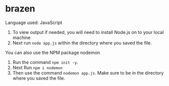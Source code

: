 # brazen

Language used: JavaScript

1. To view output if needed, you will need to install Node.js on to your local machine
2. Next run `node app.js` within the directory where you saved the file.


You can also use the NPM package nodemon
1. Run the command `npm init -y`.
2. Next Run `npm i nodemon`
3. Then use the command `nodemon app.js`. Make sure to be in the directory where you saved the file.
